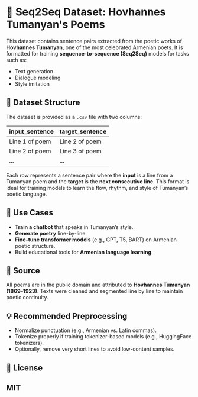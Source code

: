 
# 📝 Seq2Seq Dataset: Hovhannes Tumanyan's Poems

This dataset contains sentence pairs extracted from the poetic works of **Hovhannes Tumanyan**, one of the most celebrated Armenian poets. It is formatted for training **sequence-to-sequence (Seq2Seq)** models for tasks such as:

* Text generation
* Dialogue modeling
* Style imitation

## 📂 Dataset Structure

The dataset is provided as a `.csv` file with two columns:

| input\_sentence | target\_sentence |
| --------------- | ---------------- |
| Line 1 of poem  | Line 2 of poem   |
| Line 2 of poem  | Line 3 of poem   |
| ...             | ...              |

Each row represents a sentence pair where the **input** is a line from a Tumanyan poem and the **target** is the **next consecutive line**. This format is ideal for training models to learn the flow, rhythm, and style of Tumanyan’s poetic language.


## 🧠 Use Cases

* **Train a chatbot** that speaks in Tumanyan’s style.
* **Generate poetry** line-by-line.
* **Fine-tune transformer models** (e.g., GPT, T5, BART) on Armenian poetic structure.
* Build educational tools for **Armenian language learning**.

## 📜 Source

All poems are in the public domain and attributed to **Hovhannes Tumanyan (1869–1923)**. Texts were cleaned and segmented line by line to maintain poetic continuity.

## 💡 Recommended Preprocessing

* Normalize punctuation (e.g., Armenian vs. Latin commas).
* Tokenize properly if training tokenizer-based models (e.g., HuggingFace tokenizers).
* Optionally, remove very short lines to avoid low-content samples.

## 📘 License

**MIT**
---
